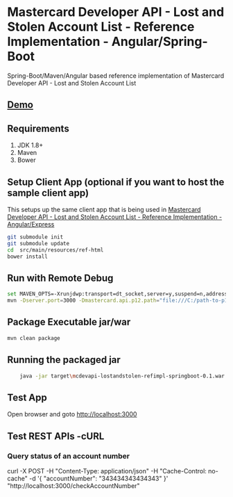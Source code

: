 # Mastercard Developer API - Lost and Stolen Account List - Reference Implementation - Angular/Spring-Boot #
Spring-Boot/Maven/Angular based reference implementation of Mastercard Developer API - Lost and Stolen Account List

## [Demo](https://perusworld.github.io/mcdevapi-lostandstolen-refimpl-web/) ##

## Requirements ##
1. JDK 1.8+
1. Maven
1. Bower
   
## Setup Client App (optional if you want to host the sample client app) ##
This setups up the same client app that is being used in [Mastercard Developer API - Lost and Stolen Account List - Reference Implementation - Angular/Express](https://github.com/perusworld/mcdevapi-lostandstolen-refimpl-web)

```bash
git submodule init
git submodule update
cd  src/main/resources/ref-html
bower install
```

## Run with Remote Debug ##
```bash
set MAVEN_OPTS=-Xrunjdwp:transport=dt_socket,server=y,suspend=n,address=8000
mvn -Dserver.port=3000 -Dmastercard.api.p12.path="file:///C:/path-to-p12-file" -Dmastercard.api.consumer.key="api-key" spring-boot:run
```

## Package Executable jar/war ##
```bash
mvn clean package
```

## Running the packaged jar ##
```bash
	java -jar target\mcdevapi-lostandstolen-refimpl-springboot-0.1.war
```

## Test App ##
Open browser and goto [http://localhost:3000](http://localhost:3000)

## Test REST APIs -cURL ##
### Query status of an account number ###
curl -X POST -H "Content-Type: application/json" -H "Cache-Control: no-cache" -d '{
    "accountNumber": "343434343434343"
}' "http://localhost:3000/checkAccountNumber"
```
